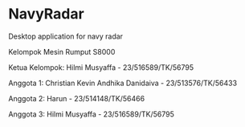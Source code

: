 # NavyRadar

Desktop application for navy radar

Kelompok Mesin Rumput S8000

Ketua Kelompok: Hilmi Musyaffa - 23/516589/TK/56795

Anggota 1: Christian Kevin Andhika Danidaiva - 23/513576/TK/56433

Anggota 2: Harun - 23/514148/TK/56466

Anggota 3: Hilmi Musyaffa - 23/516589/TK/56795

